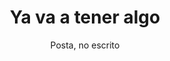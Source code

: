 ---
layout: ../../../layouts/LayoutMD.astro
title: Ya va a tener algo
subtitle: Posta, no escrito
genre: Fantasía, comedia y drama
description: No tiene nada, hay que sentarse a escribir
img1:
imag2:
---